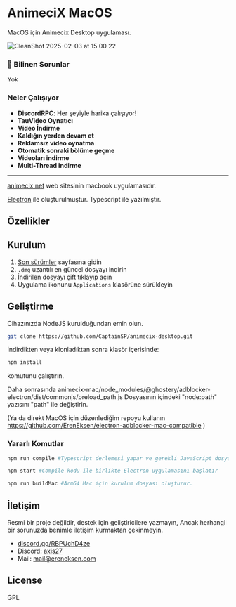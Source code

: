 # AnimeciX MacOS

MacOS için Animecix Desktop uygulaması.

![CleanShot 2025-02-03 at 15 00 22](https://github.com/user-attachments/assets/ada79eb5-390c-44cd-adf9-eba26b7e765f)

### 🚨 Bilinen Sorunlar

Yok

### Neler Çalışıyor

- **DiscordRPC**: Her şeyiyle harika çalışıyor!
- **TauVideo Oynatıcı**
- **Video İndirme**
- **Kaldığın yerden devam et**
- **Reklamsız video oynatma**
- **Otomatik sonraki bölüme geçme**
- **Videoları indirme**
- **Multi-Thread indirme**

---

[animecix.net](https://animecix.net) web sitesinin macbook uygulamasıdır.

[Electron](https://www.electronjs.org/) ile oluşturulmuştur. Typescript ile yazılmıştır.

## Özellikler

## Kurulum

1. [Son sürümler](https://github.com/CaptainSP/animecix-desktop/releases) sayfasına gidin
2. `.dmg` uzantılı en güncel dosyayı indirin
3. İndirilen dosyayı çift tıklayıp açın
4. Uygulama ikonunu `Applications` klasörüne sürükleyin

## Geliştirme

Cihazınızda NodeJS kurulduğundan emin olun.

```sh
git clone https://github.com/CaptainSP/animecix-desktop.git
```

İndirdikten veya klonladıktan sonra klasör içerisinde:

```sh
npm install
```

komutunu çalıştırın.

Daha sonrasında
animecix-mac/node_modules/@ghostery/adblocker-electron/dist/commonjs/preload_path.js
Dosyasının içindeki "node:path" yazısını "path" ile değiştirin.

(Ya da direkt MacOS için düzenlediğim repoyu kullanın https://github.com/ErenEksen/electron-adblocker-mac-compatible )

### Yararlı Komutlar

```sh
npm run compile #Typescript derlemesi yapar ve gerekli JavaScript dosyalarını oluşturur.
```

```sh
npm start #Compile kodu ile birlikte Electron uygulamasını başlatır
```

```sh
npm run buildMac #Arm64 Mac için kurulum dosyası oluşturur.
```

## İletişim

Resmi bir proje değildir, destek için geliştiricilere yazmayın,
Ancak herhangi bir sorunuzda benimle iletişim kurmaktan çekinmeyin.

- [discord.gg/RBPUchD4ze](https://discord.com/invite/RBPUchD4ze)
- Discord: [axis27](https://discord.com/users/286890811763720202)
- Mail: [mail@ereneksen.com](mailto://mail@ereneksen.com)

## License

GPL
